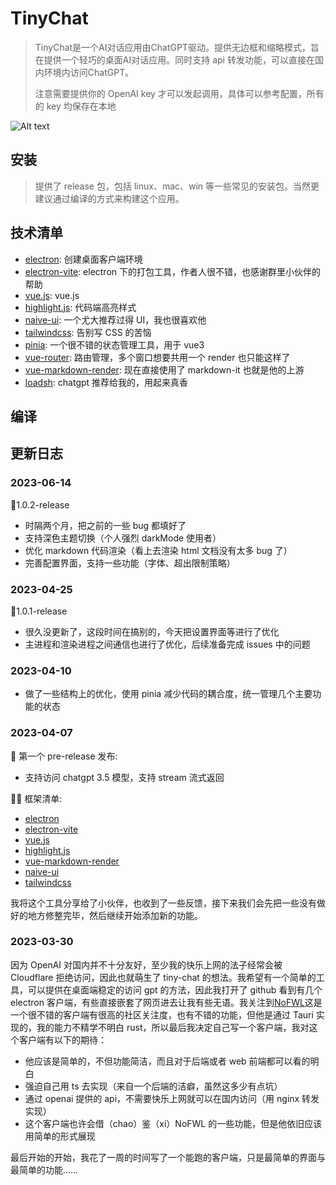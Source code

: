 # TinyChat

> TinyChat是一个AI对话应用由ChatGPT驱动。提供无边框和缩略模式，旨在提供一个轻巧的桌面AI对话应用。同时支持 api 转发功能，可以直接在国内环境内访问ChatGPT。
>
> 注意需要提供你的 OpenAI key 才可以发起调用，具体可以参考配置，所有的 key 均保存在本地

![Alt text](https://img.jaken.top/image/2023/07/21/09-39-38-9ffcfdeaf91935f0bafc4f7a5fc8b6ae.gif)

## 安装

> 提供了 release 包，包括 linux、mac、win 等一些常见的安装包。当然更建议通过编译的方式来构建这个应用。

## 技术清单

- [electron](https://www.electronjs.org/): 创建桌面客户端环境
- [electron-vite](https://cn-evite.netlify.app/): electron 下的打包工具，作者人很不错，也感谢群里小伙伴的帮助
- [vue.js](https://cn.vuejs.org/): vue.js
- [highlight.js](https://highlightjs.org/): 代码端高亮样式
- [naive-ui](https://www.naiveui.com/zh-CN/): 一个尤大推荐过得 UI，我也很喜欢他
- [tailwindcss](https://www.tailwindcss.cn/): 告别写 CSS 的苦恼
- [pinia](https://pinia.vuejs.org/): 一个很不错的状态管理工具，用于 vue3
- [vue-router](https://router.vuejs.org/): 路由管理，多个窗口想要共用一个 render 也只能这样了
- [vue-markdown-render](https://www.npmjs.com/package/vue-markdown-render): 现在直接使用了 markdown-it 也就是他的上游
- [loadsh](https://lodash.com/docs/): chatgpt 推荐给我的，用起来真香

## 编译

<!-- todo 未完成 -->

## 更新日志

### 2023-06-14

🎉1.0.2-release

- 时隔两个月，把之前的一些 bug 都填好了
- 支持深色主题切换（个人强烈 darkMode 使用者）
- 优化 markdown 代码渲染（看上去渲染 html 文档没有太多 bug 了）
- 完善配置界面，支持一些功能（字体、超出限制策略）

### 2023-04-25

🎉1.0.1-release

- 很久没更新了，这段时间在搞别的，今天把设置界面等进行了优化
- 主进程和渲染进程之间通信也进行了优化，后续准备完成 issues 中的问题

### 2023-04-10

- 做了一些结构上的优化，使用 pinia 减少代码的耦合度，统一管理几个主要功能的状态

### 2023-04-07

🎉 第一个 pre-release 发布:

- 支持访问 chatgpt 3.5 模型，支持 stream 流式返回

:technologist: 框架清单:

- [electron](https://www.electronjs.org/)
- [electron-vite](https://cn-evite.netlify.app/)
- [vue.js](https://cn.vuejs.org/)
- [highlight.js](https://highlightjs.org/)
- [vue-markdown-render](https://www.npmjs.com/package/vue-markdown-render)
- [naive-ui](https://www.naiveui.com/zh-CN/)
- [tailwindcss](https://www.tailwindcss.cn/)

我将这个工具分享给了小伙伴，也收到了一些反馈，接下来我们会先把一些没有做好的地方修整完毕，然后继续开始添加新的功能。

### 2023-03-30

因为 OpenAI 对国内并不十分友好，至少我的快乐上网的法子经常会被 Cloudflare 拒绝访问，因此也就萌生了 tiny-chat 的想法。我希望有一个简单的工具，可以提供在桌面端稳定的访问 gpt 的方法，因此我打开了 github 看到有几个 electron 客户端，有些直接嵌套了网页进去让我有些无语。我关注到[NoFWL](https://github.com/lencx/nofwl)这是一个很不错的客户端有很高的社区关注度，也有不错的功能，但他是通过 Tauri 实现的，我的能力不精学不明白 rust，所以最后我决定自己写一个客户端，我对这个客户端有以下的期待：

- 他应该是简单的，不但功能简洁，而且对于后端或者 web 前端都可以看的明白
- 强迫自己用 ts 去实现（来自一个后端的洁癖，虽然这多少有点坑）
- 通过 openai 提供的 api，不需要快乐上网就可以在国内访问（用 nginx 转发实现）
- 这个客户端也许会借（chao）鉴（xi）NoFWL 的一些功能，但是他依旧应该用简单的形式展现

最后开始的开始，我花了一周的时间写了一个能跑的客户端，只是最简单的界面与最简单的功能……
